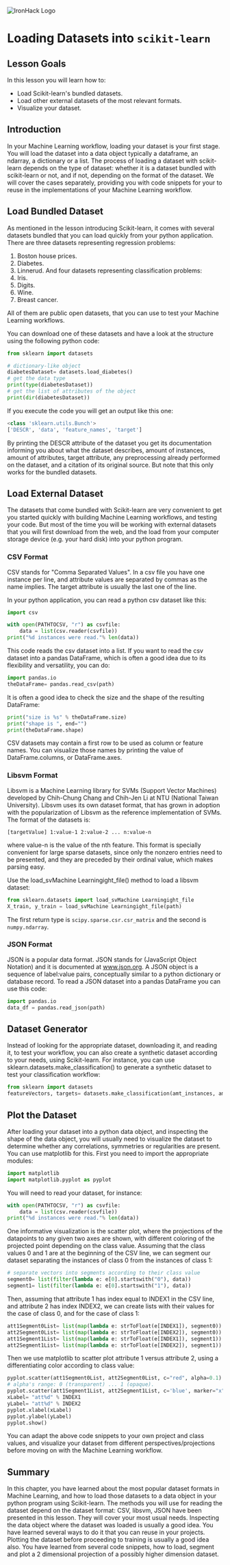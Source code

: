 ![IronHack Logo](https://s3-eu-west-1.amazonaws.com/ih-materials/uploads/upload_d5c5793015fec3be28a63c4fa3dd4d55.png)

# Loading Datasets into `scikit-learn`

## Lesson Goals

In this lesson you will learn how to:

* Load Scikit-learn's bundled datasets.
* Load other external datasets of the most relevant formats.
* Visualize your dataset.

## Introduction

In your Machine Learning workflow, loading your dataset is your first stage. You will load the dataset into a data object typically a dataframe, an ndarray, a dictionary or a list. The process of loading a dataset with scikit-learn depends on the type of dataset: whether it is a dataset bundled with scikit-learn or not, and if not, depending on the format of the dataset. We will cover the cases separately, providing you with code snippets for your to reuse in the implementations of your Machine Learning workflow.


## Load Bundled Dataset

As mentioned in the lesson introducing Scikit-learn, it comes with several datasets bundled that you can load quickly from your python application. There are three datasets representing regression problems:

1. Boston house prices.
2. Diabetes.
3. Linnerud.
And four datasets representing classification problems:
1. Iris.
2. Digits.
3. Wine.
4. Breast cancer.

All of them are public open datasets, that you can use to test your Machine Learning workflows.

You can download one of these datasets and have a look at the structure using the following python code:

```python
from sklearn import datasets

# dictionary-like object
diabetesDataset= datasets.load_diabetes()
# get the data type
print(type(diabetesDataset))
# get the list of attributes of the object
print(dir(diabetesDataset))
```

If you execute the code you will get an output like this one:

```python
<class 'sklearn.utils.Bunch'>
['DESCR', 'data', 'feature_names', 'target']
```

By printing the DESCR attribute of the dataset you get its documentation informing you about what the dataset describes, amount of instances, amount of attributes, target attribute, any preprocessing already performed on the dataset, and a citation of its original source. But note that this only works for the bundled datasets.

## Load External Dataset

The datasets that come bundled with Scikit-learn are very convenient to get you started quickly with building Machine Learning workflows, and testing your code. But most of the time you will be working with external datasets that you will first download from the web, and the load from your computer storage device (e.g. your hard disk) into your python program.

### CSV Format

CSV stands for "Comma Separated Values". In a csv file you have one instance per line, and attribute values are separated by commas as the name implies. The target attribute is usually the last one of the line.

In your python application, you can read a python csv dataset like this:

```python
import csv

with open(PATHTOCSV, "r") as csvfile:
    data = list(csv.reader(csvfile))
print("%d instances were read."% len(data))
```

This code reads the csv dataset into a list. If you want to read the csv dataset into a pandas DataFrame, which is often a good idea due to its flexibility and versatility, you can do:

```python
import pandas.io
theDataFrame= pandas.read_csv(path)
```

It is often a good idea to check the size and the shape of the resulting DataFrame:

```python
print("size is %s" % theDataFrame.size)
print("shape is ", end="")
print(theDataFrame.shape)
```

CSV datasets may contain a first row to be used as column or feature names. You can visualize those names by printing the value of DataFrame.columns, or DataFrame.axes.

### Libsvm Format

Libsvm is a Machine Learning library for SVMs (Support Vector Machines) developed by Chih-Chung Chang and Chih-Jen Li at NTU (National Taiwan University). Libsvm uses its own dataset format, that has grown in adoption with the popularization of Libsvm as the reference implementation of SVMs. The format of the datasets is:

```text
[targetValue] 1:value-1 2:value-2 ... n:value-n
```

where value-n is the value of the nth feature. This format is specially convenient for large sparse datasets, since only the nonzero entries need to be presented, and they are preceded by their ordinal value, which makes parsing easy.

Use the load_svMachine Learningight_file() method to load a libsvm dataset:

```python
from sklearn.datasets import load_svMachine Learningight_file
X_train, y_train = load_svMachine Learningight_file(path)
```

The first return type is `scipy.sparse.csr.csr_matrix` and the second is `numpy.ndarray`.

### JSON Format

JSON is a popular data format. JSON stands for (JavaScript Object Notation) and it is documented at www.json.org. A JSON object is a sequence of label:value pairs, conceptually similar to a python dictionary or database record. To read a JSON dataset into a pandas DataFrame you can use this code:

```python
import pandas.io
data_df = pandas.read_json(path)
```

## Dataset Generator

Instead of looking for the appropriate dataset, downloading it, and reading it, to test your workflow, you can also create a synthetic dataset according to your needs, using Scikit-learn. For instance, you can use sklearn.datasets.make_classification() to generate a synthetic dataset to test your classification workflow:

```python
from sklearn import datasets
featureVectors, targets= datasets.make_classification(amt_instances, amt_features, amt_classes)
```

## Plot the Dataset

After loading your dataset into a python data object, and inspecting the shape of the data object, you will usually need to visualize the dataset to determine whether any correlations, symmetries or regularities are present. You can use matplotlib for this. First you need to import the appropriate modules:

```python
import matplotlib
import matplotlib.pyplot as pyplot
```

You will need to read your dataset, for instance:

```python
with open(PATHTOCSV, "r") as csvfile:
    data = list(csv.reader(csvfile))
print("%d instances were read."% len(data))
```

One informative visualization is the scatter plot, where the projections of the datapoints to any given two axes are shown, with different coloring of the projected point depending on the class value. Assuming that the class values 0 and 1 are at the beginning of the CSV line, we can segment our dataset separating the instances of class 0 from the instances of class 1:

```python
# separate vectors into segments according to their class value
segment0= list(filter(lambda e: e[0].startswith("0"), data))
segment1= list(filter(lambda e: e[0].startswith("1"), data))
```

Then, assuming that attribute 1 has index equal to INDEX1 in the CSV line, and attribute 2 has index INDEX2, we can create lists with their values for the case of class 0, and for the case of class 1:

```python
att1Segment0List= list(map(lambda e: strToFloat(e[INDEX1]), segment0))
att2Segment0List= list(map(lambda e: strToFloat(e[INDEX2]), segment0))
att1Segment1List= list(map(lambda e: strToFloat(e[INDEX1]), segment1))
att2Segment1List= list(map(lambda e: strToFloat(e[INDEX2]), segment1))
```

Then we use matplotlib to scatter plot attribute 1 versus attribute 2, using a differentiating color according to class value:

```python
pyplot.scatter(att1Segment0List, att2Segment0List, c="red", alpha=0.1)
# alpha's range: 0 (transparent) ... 1 (opaque).
pyplot.scatter(att1Segment1List, att2Segment1List, c='blue', marker="x", alpha=0.05)
xLabel= "att%d" % INDEX1
yLabel= "att%d" % INDEX2
pyplot.xlabel(xLabel)
pyplot.ylabel(yLabel)
pyplot.show()
```

You can adapt the above code snippets to your own project and class values, and visualize your dataset from different perspectives/projections before moving on with the Machine Learning workflow.

## Summary

In this chapter, you have learned about the most popular dataset formats in Machine Learning, and how to load those datasets to a data object in your python program using Scikit-learn. The methods you will use for reading the dataset depend on the dataset format: CSV, libsvm, JSON have been presented in this lesson. They will cover your most usual needs. Inspecting the data object where the dataset was loaded is usually a good idea. You have learned several ways to do it that you can reuse in your projects. Plotting the dataset before proceeding to training is usually a good idea also. You have learned from several code snippets, how to load, segment and plot a 2 dimensional projection of a possibly higher dimension dataset.
